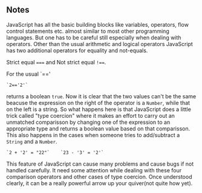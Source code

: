 ## Notes

JavaScript has all the basic building blocks like variables, operators, flow control statements etc. almost similar to most other programming
languages. But one has to be careful still especially when dealing with operators. Other than the usual arithmetic and logical operators
JavaScript has two additional operators for equality and not-equals.

Strict equal `===` and Not strict equal `!==`.

For the usual `=='

	`2=='2'`

returns a boolean `true`. Now it is clear that the two values can't be the same beacuse the expression on the right of the operator is a `Number`,
while that on the left is a string. So what happens here is that JavaScript does a little trick called "type coercion" where it makes an effort to
carry out an unmatched comparisson by changing one of the expression to an appropriate type and returns a boolean value based on that comparisson.
This also happens in the cases when someone tries to add/subtract a `String` and a `Number`.

	`2 + '2' = "22"`	`23 - '3' = '2'`

This feature of JavaScript can cause many problems and cause bugs if not handled carefully. It need some attention while dealing with these four
comparison operators and other cases of type coercion. Once understood clearly, it can be a really powerful arrow up your quiver(not quite how yet).


